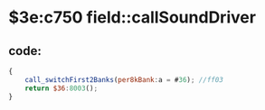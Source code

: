 ﻿
# $3e:c750 field::callSoundDriver


## code:
```js
{
	call_switchFirst2Banks(per8kBank:a = #36); //ff03
	return $36:8003();
}
```




